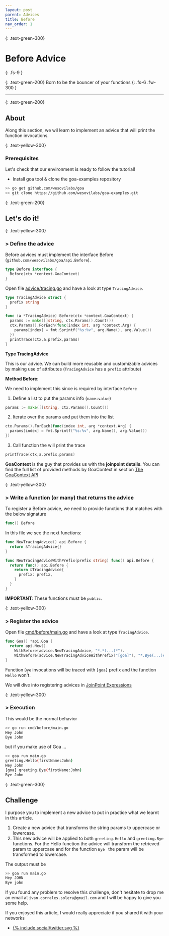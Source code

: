 ```yaml
---
layout: post
parent: Advices
title: Before
nav_order: 1
---
```


{: .text-green-300}
# Before Advice
{: .fs-9 }

{: .text-green-200}
Born to be the bouncer of your functions
{: .fs-6 .fw-300 }

---

{: .text-green-200}
## About

Along this section, we wil learn to implement an advice that will
print the function invocations. 


{: .text-yellow-300}
### Prerequisites

Let's check that our environment is ready to follow the tutorial!
 
- Install goa tool & clone the goa-examples repository
```bash
>> go get github.com/wesovilabs/goa
>> git clone https://github.com/wesovilabs/goa-examples.git
```

{: .text-green-200}
## Let's do it!

{: .text-yellow-300}
### > Define the advice

Before advices must implement the interface Before (`github.com/wesovilabs/goa/api.Before`). 
```go
type Before interface {
  Before(ctx *context.GoaContext)
}
```

Open file [advice/tracing.go](https://github.com/wesovilabs/goa-examples/blob/master/advice/tracing.go) and have a look at type `TracingAdvice`.

```go
type TracingAdvice struct {
  prefix string
}

func (a *TracingAdvice) Before(ctx *context.GoaContext) {
  params := make([]string, ctx.Params().Count())
  ctx.Params().ForEach(func(index int, arg *context.Arg) {
    params[index] = fmt.Sprintf("%s:%v", arg.Name(), arg.Value())
  })
  printTrace(ctx,a.prefix,params)
}
```

**Type TracingAdvice** 

This is our advice. We can build more reusable and customizable advices by making use of attributes (`TracingAdvice` has a `prefix` attribute)

**Method Before**: 

We need to implement this since is required by interface `Before`

1. Define a list to put the params info (`name:value`)
```go 
params := make([]string, ctx.Params().Count())
```
2. Iterate over the params and put them into the list
```go
ctx.Params().ForEach(func(index int, arg *context.Arg) {
  params[index] = fmt.Sprintf("%s:%v", arg.Name(), arg.Value())
})
```
3. Call function the will print the trace
```go
printTrace(ctx,a.prefix,params)
```

**GoaContext** is the guy that provides us with the **joinpoint details**.
You can find the full list of provided methods by GoaContext in section [The GoaContext API](/goacontext)

{: .text-yellow-300}
### > Write a function (or many) that returns the advice
To register a Before advice,  we need to provide functions that matches with the below signature
```go
func() Before
```

In this file we see the next functions:
```go
func NewTracingAdvice() api.Before {
  return &TracingAdvice{}
}

func NewTracingAdviceWithPrefix(prefix string) func() api.Before {
  return func() api.Before {
    return &TracingAdvice{
      prefix: prefix,
    }
  }
}
```

**IMPORTANT**: These functions must be `public`. 

{: .text-yellow-300}
### > Register the advice

Open file [cmd/before/main.go](https://github.com/wesovilabs/goa-examples/blob/master/cmd/before/main.go) and have a look at type `TracingAdvice`.

```go
func Goa() *api.Goa {
  return api.New().
    WithBefore(advice.NewTracingAdvice, "*.*(...)*").
    WithBefore(advice.NewTracingAdviceWithPrefix("[goa]"), "*.Bye(...)error")
}
```

Function `Bye` invocations will be traced with `[goa]` prefix and the function `Hello` won't.

We will dive into registering advices in [JoinPoint Expressions](/joinpoints)

{: .text-yellow-300}
### > Execution

This would be the normal behavior

```bash
>> go run cmd/before/main.go
Hey John
Bye John
```

but if you make use of Goa ...

```bash
>> goa run main.go
greeting.Hello(firstName:John)
Hey John
[goa] greeting.Bye(firstName:John)
Bye John
```

{: .text-green-300}
## Challenge

I purpose you to implement a new advice to put in practice what we learnt in this article.
 
1. Create a new advice that transforms the string params to uppercase or lowercase. 
2. This new advice will be applied to both `greeting.Hello` and `greeting.Bye`  functions. For the Hello function
the advice will transform the retrieved param to uppercase and for the function `Bye ` the param will be transformed
to lowercase.

The output must be 

```bash
>> goa run main.go
Hey JOHN
Bye john
```

If you found any problem to resolve this challenge, don't hesitate to drop me an email at `ivan.corrales.solera@gmail.com` and I will
be happy to give you some help.


If you enjoyed this article, I would really appreciate if you shared it with your networks


<div class="socialme">
    <ul>
        <li class="twitter">
            <a href="https://twitter.com/intent/tweet?via={{site.data.social.twitter.username}}&url={{ site.data.social.twitter.url | uri_escape}}&text={{ site.data.social.twitter.message | uri_escape}}" target="_blank">
                {% include social/twitter.svg %}
            </a>
        </li>
    </ul>
</div>
